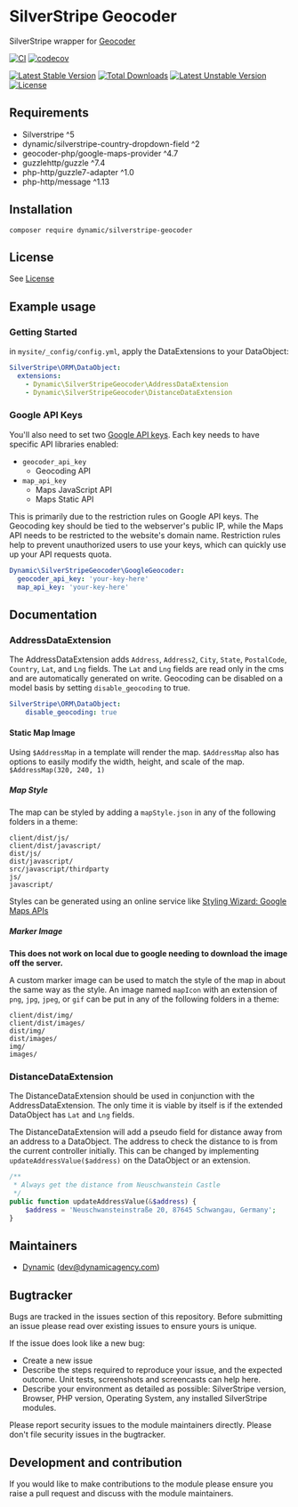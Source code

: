 # SilverStripe Geocoder

SilverStripe wrapper for [Geocoder](https://github.com/geocoder-php/Geocoder)

[![CI](https://github.com/dynamic/silverstripe-geocoder/actions/workflows/ci.yml/badge.svg)](https://github.com/dynamic/silverstripe-geocoder/actions/workflows/ci.yml)
[![codecov](https://codecov.io/gh/dynamic/silverstripe-geocoder/branch/master/graph/badge.svg)](https://codecov.io/gh/dynamic/silverstripe-geocoder)

[![Latest Stable Version](https://poser.pugx.org/dynamic/silverstripe-geocoder/v/stable)](https://packagist.org/packages/dynamic/silverstripe-geocoder)
[![Total Downloads](https://poser.pugx.org/dynamic/silverstripe-geocoder/downloads)](https://packagist.org/packages/dynamic/silverstripe-geocoder)
[![Latest Unstable Version](https://poser.pugx.org/dynamic/silverstripe-geocoder/v/unstable)](https://packagist.org/packages/dynamic/silverstripe-geocoder)
[![License](https://poser.pugx.org/dynamic/silverstripe-geocoder/license)](https://packagist.org/packages/dynamic/silverstripe-geocoder)

## Requirements

- Silverstripe ^5
- dynamic/silverstripe-country-dropdown-field ^2
- geocoder-php/google-maps-provider ^4.7
- guzzlehttp/guzzle ^7.4
- php-http/guzzle7-adapter ^1.0
- php-http/message ^1.13

## Installation

`composer require dynamic/silverstripe-geocoder`

## License

See [License](license.md)

## Example usage

### Getting Started

in `mysite/_config/config.yml`, apply the DataExtensions to your DataObject:
```yaml
SilverStripe\ORM\DataObject:
  extensions:
    - Dynamic\SilverStripeGeocoder\AddressDataExtension
    - Dynamic\SilverStripeGeocoder\DistanceDataExtension
```

### Google API Keys

You'll also need to set two [Google API keys](https://developers.google.com/maps/documentation/javascript/get-api-key). Each key needs to have specific API libraries enabled:
* `geocoder_api_key`
  * Geocoding API
* `map_api_key`
  * Maps JavaScript API
  *  Maps Static API

This is primarily due to the restriction rules on Google API keys. The Geocoding key should be tied to the webserver's public IP, while the Maps API needs to be restricted to the website's domain name.
Restriction rules help to prevent unauthorized users to use your keys, which can quickly use up your API requests quota.

```yaml
Dynamic\SilverStripeGeocoder\GoogleGeocoder:
  geocoder_api_key: 'your-key-here'
  map_api_key: 'your-key-here'
```

## Documentation

### AddressDataExtension
The AddressDataExtension adds `Address`, `Address2`, `City`, `State`, `PostalCode`, `Country`, `Lat`, and `Lng` fields.
The `Lat` and `Lng` fields are read only in the cms and are automatically generated on write.
Geocoding can be disabled on a model basis by setting `disable_geocoding` to true.

```yml
SilverStripe\ORM\DataObject:
    disable_geocoding: true
```

#### Static Map Image

Using `$AddressMap` in a template will render the map.
`$AddressMap` also has options to easily modify the width, height, and scale of the map. `$AddressMap(320, 240, 1)`

##### Map Style

The map can be styled by adding a `mapStyle.json` in any of the following folders in a theme:
```
client/dist/js/
client/dist/javascript/
dist/js/
dist/javascript/
src/javascript/thirdparty
js/
javascript/
```

Styles can be generated using an online service like [Styling Wizard: Google Maps APIs](https://mapstyle.withgoogle.com/)

##### Marker Image
**This does not work on local due to google needing to download the image off the server.**

A custom marker image can be used to match the style of the map in about the same way as the style.
An image named `mapIcon` with an extension of `png`, `jpg`, `jpeg`, or `gif` can be put in any of the following folders in a theme:
```
client/dist/img/
client/dist/images/
dist/img/
dist/images/
img/
images/
```

### DistanceDataExtension
The DistanceDataExtension should be used in conjunction with the AddressDataExtension.
The only time it is viable by itself is if the extended DataObject has `Lat` and `Lng` fields.

The DistanceDataExtension will add a pseudo field for distance away from an address to a DataObject.
The address to check the distance to is from the current controller initially.
This can be changed by implementing `updateAddressValue($address)` on the DataObject or an extension.

```php
/**
 * Always get the distance from Neuschwanstein Castle
 */
public function updateAddressValue(&$address) {
    $address = 'Neuschwansteinstraße 20, 87645 Schwangau, Germany';
}
```

## Maintainers
 *  [Dynamic](http://www.dynamicagency.com) (<dev@dynamicagency.com>)

## Bugtracker
Bugs are tracked in the issues section of this repository. Before submitting an issue please read over
existing issues to ensure yours is unique.

If the issue does look like a new bug:

 - Create a new issue
 - Describe the steps required to reproduce your issue, and the expected outcome. Unit tests, screenshots
 and screencasts can help here.
 - Describe your environment as detailed as possible: SilverStripe version, Browser, PHP version,
 Operating System, any installed SilverStripe modules.

Please report security issues to the module maintainers directly. Please don't file security issues in the bugtracker.

## Development and contribution
If you would like to make contributions to the module please ensure you raise a pull request and discuss with the module maintainers.
